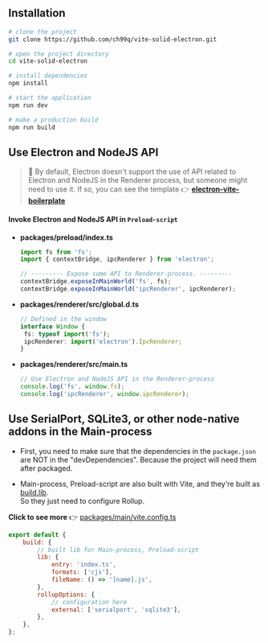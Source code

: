 ## Installation

```bash
# clone the project
git clone https://github.com/ch99q/vite-solid-electron.git

# open the project directory
cd vite-solid-electron

# install dependencies
npm install

# start the application
npm run dev

# make a production build
npm run build
```

## Use Electron and NodeJS API

> 🚧 By default, Electron doesn't support the use of API related to Electron and NodeJS in the Renderer process, but someone might need to use it. If so, you can see the template 👉 **[electron-vite-boilerplate](https://github.com/caoxiemeihao/electron-vite-boilerplate)**

#### Invoke Electron and NodeJS API in `Preload-script`

-  **packages/preload/index.ts**

   ```typescript
   import fs from 'fs';
   import { contextBridge, ipcRenderer } from 'electron';

   // --------- Expose some API to Renderer-process. ---------
   contextBridge.exposeInMainWorld('fs', fs);
   contextBridge.exposeInMainWorld('ipcRenderer', ipcRenderer);
   ```

-  **packages/renderer/src/global.d.ts**

   ```typescript
   // Defined in the window
   interface Window {
   	fs: typeof import('fs');
   	ipcRenderer: import('electron').IpcRenderer;
   }
   ```

-  **packages/renderer/src/main.ts**

   ```typescript
   // Use Electron and NodeJS API in the Renderer-process
   console.log('fs', window.fs);
   console.log('ipcRenderer', window.ipcRenderer);
   ```

## Use SerialPort, SQLite3, or other node-native addons in the Main-process

-  First, you need to make sure that the dependencies in the `package.json` are NOT in the "devDependencies". Because the project will need them after packaged.

-  Main-process, Preload-script are also built with Vite, and they're built as [build.lib](https://vitejs.dev/config/#build-lib).  
    So they just need to configure Rollup.

**Click to see more** 👉 [packages/main/vite.config.ts](https://github.com/ch99q/vite-solid-electron/blob/main/packages/main/vite.config.ts)

```js
export default {
	build: {
		// built lib for Main-process, Preload-script
		lib: {
			entry: 'index.ts',
			formats: ['cjs'],
			fileName: () => '[name].js',
		},
		rollupOptions: {
			// configuration here
			external: ['serialport', 'sqlite3'],
		},
	},
};
```
